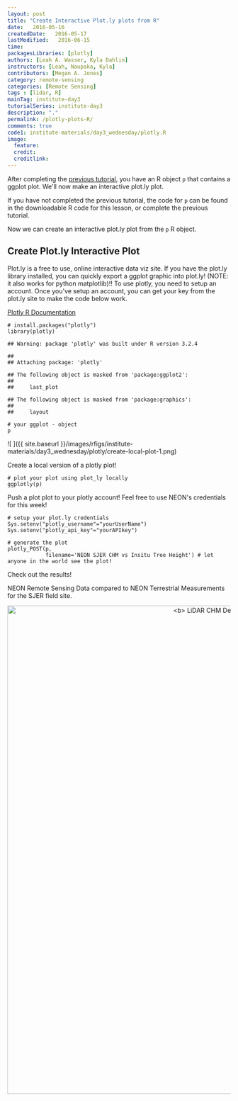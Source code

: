 ```yaml
---
layout: post
title: "Create Interactive Plot.ly plots from R"
date:   2016-05-16
createdDate:   2016-05-17
lastModified:   2016-06-15
time:
packagesLibraries: [plotly]
authors: [Leah A. Wasser, Kyla Dahlin]
instructors: [Leah, Naupaka, Kyla]
contributors: [Megan A. Jones]
category: remote-sensing
categories: [Remote Sensing]
tags : [lidar, R]
mainTag: institute-day3
tutorialSeries: institute-day3
description: "."
permalink: /plotly-plots-R/
comments: true
code1: institute-materials/day3_wednesday/plotly.R
image:
  feature:
  credit:
  creditlink:
---
```







After completing the [previous tutorial]({{site.baseurl}}/compare-lidar-to-field-data-R/),
you have an R object `p` that contains a
ggplot plot. We'll now make an interactive plot.ly plot.

If you have not completed the previous tutorial, the code for `p` can be found
in the downloadable R code for this lesson, or complete the previous tutorial.



Now we can create an interactive plot.ly plot from the `p` R object.

## Create Plot.ly Interactive Plot

Plot.ly is a free to use, online interactive data viz site. If you have the
plot.ly library installed, you can quickly export a ggplot graphic into plot.ly!
 (NOTE: it also works for python matplotlib)!! To use plotly, you need to setup
an account. Once you've setup an account, you can get your key from the plot.ly
site to make the code below work.

<a href="https://plot.ly/r/getting-started/" target="_blank">Plotly R Documentation</a>


    # install.packages("plotly")
    library(plotly)

    ## Warning: package 'plotly' was built under R version 3.2.4

    ## 
    ## Attaching package: 'plotly'

    ## The following object is masked from 'package:ggplot2':
    ## 
    ##     last_plot

    ## The following object is masked from 'package:graphics':
    ## 
    ##     layout

    # your ggplot - object
    p

![ ]({{ site.baseurl }}/images/rfigs/institute-materials/day3_wednesday/plotly/create-local-plot-1.png)

Create a local version of a plotly plot!


    # plot your plot using plot_ly locally
    ggplotly(p)

Push a plot plot to your plotly account! Feel free to use NEON's credentials
for this week!


    # setup your plot.ly credentials
    Sys.setenv("plotly_username"="yourUserName")
    Sys.setenv("plotly_api_key"="yourAPIkey")
    
    # generate the plot
    plotly_POST(p,
                filename='NEON SJER CHM vs Insitu Tree Height') # let anyone in the world see the plot!

Check out the results!

NEON Remote Sensing Data compared to NEON Terrestrial Measurements for the SJER field site.

<div>
    <a href="https://plot.ly/~NEONDataSkills/0/" target="_blank" title="&lt;b&gt; LiDAR CHM Derived vs Measured Tree Height &lt;/b&gt;" style="display: block; text-align: center;"><img src="https://plot.ly/~NEONDataSkills/0.png" alt="&lt;b&gt; LiDAR CHM Derived vs Measured Tree Height &lt;/b&gt;" style="max-width: 100%;width: 1103px;"  width="1103" onerror="this.onerror=null;this.src='https://plot.ly/404.png';" /></a>
    <script data-plotly="NEONDataSkills:0"  src="https://plot.ly/embed.js" async></script>
</div>
